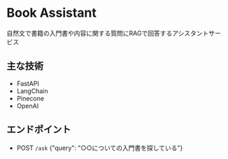 # Book Assistant

自然文で書籍の入門書や内容に関する質問にRAGで回答するアシスタントサービス

## 主な技術
- FastAPI
- LangChain
- Pinecone
- OpenAI

## エンドポイント
- POST `/ask` {"query": "○○についての入門書を探している"}
